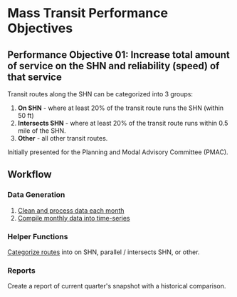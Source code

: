 # Mass Transit Performance Objectives

## Performance Objective 01: Increase total amount of service on the SHN and reliability (speed) of that service

Transit routes along the SHN can be categorized into 3 groups:

1. **On SHN** - where at least 20% of the transit route runs the SHN (within 50 ft) 
1. **Intersects SHN** - where at least 20% of the transit route runs within 0.5 mile of the SHN.
1. **Other** - all other transit routes.


Initially presented for the Planning and Modal Advisory Committee (PMAC).

## Workflow
### Data Generation

1. [Clean and process data each month](https://github.com/cal-itp/data-analyses/blob/main/quarterly_performance_objective/clean_data.py)
1. [Compile monthly data into time-series](https://github.com/cal-itp/data-analyses/blob/main/quarterly_performance_objective/compile_time_series.py)

### Helper Functions
[Categorize routes](https://github.com/cal-itp/data-analyses/blob/main/rt_segment_speeds/segment_speed_utils/parallel_corridors.py) into on SHN, parallel / intersects SHN, or other.

### Reports

Create a report of current quarter's snapshot with a historical comparison.